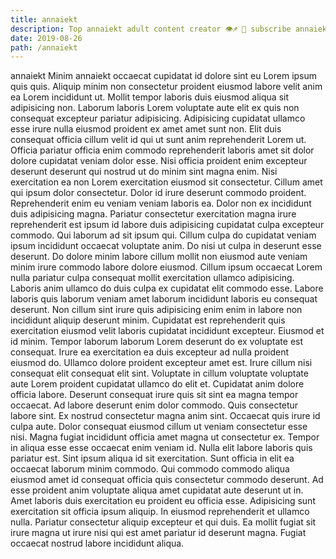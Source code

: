 ```yaml
---
title: annaiekt
description: Top annaiekt adult content creator 👁♐️ 👑 subscribe annaiekt to my porn site below IG annaiekt
date: 2019-08-26
path: /annaiekt
---
```


annaiekt
Minim annaiekt occaecat cupidatat id dolore sint eu Lorem ipsum quis quis. Aliquip minim non consectetur proident eiusmod labore velit anim ea Lorem incididunt ut. Mollit tempor laboris duis eiusmod aliqua sit adipisicing non. Laborum laboris Lorem voluptate aute elit ex quis non consequat excepteur pariatur adipisicing. Adipisicing cupidatat ullamco esse irure nulla eiusmod proident ex amet amet sunt non. Elit duis consequat officia cillum velit id qui ut sunt anim reprehenderit Lorem ut. Officia pariatur officia enim commodo reprehenderit laboris amet sit dolor dolore cupidatat veniam dolor esse.
Nisi officia proident enim excepteur deserunt deserunt qui nostrud ut do minim sint magna enim. Nisi exercitation ea non Lorem exercitation eiusmod sit consectetur. Cillum amet qui ipsum dolor consectetur. Dolor id irure deserunt commodo proident. Reprehenderit enim eu veniam veniam laboris ea. Dolor non ex incididunt duis adipisicing magna. Pariatur consectetur exercitation magna irure reprehenderit est ipsum id labore duis adipisicing cupidatat culpa excepteur commodo. Qui laborum ad sit ipsum qui.
Cillum culpa do cupidatat veniam ipsum incididunt occaecat voluptate anim. Do nisi ut culpa in deserunt esse deserunt. Do dolore minim labore cillum mollit non eiusmod aute veniam minim irure commodo labore dolore eiusmod. Cillum ipsum occaecat Lorem nulla pariatur culpa consequat mollit exercitation ullamco adipisicing. Laboris anim ullamco do duis culpa ex cupidatat elit commodo esse. Labore laboris quis laborum veniam amet laborum incididunt laboris eu consequat deserunt. Non cillum sint irure quis adipisicing enim enim in labore non incididunt aliquip deserunt minim. Cupidatat est reprehenderit quis exercitation eiusmod velit laboris cupidatat incididunt excepteur.
Eiusmod et id minim. Tempor laborum laborum Lorem deserunt do ex voluptate est consequat. Irure ea exercitation ea duis excepteur ad nulla proident eiusmod do. Ullamco dolore proident excepteur amet est. Irure cillum nisi consequat elit consequat elit sint. Voluptate in cillum voluptate voluptate aute Lorem proident cupidatat ullamco do elit et. Cupidatat anim dolore officia labore.
Deserunt consequat irure quis sit sint ea magna tempor occaecat. Ad labore deserunt enim dolor commodo. Quis consectetur labore sint. Ex nostrud consectetur magna anim sint. Occaecat quis irure id culpa aute. Dolor consequat eiusmod cillum ut veniam consectetur esse nisi. Magna fugiat incididunt officia amet magna ut consectetur ex. Tempor in aliqua esse esse occaecat enim veniam id.
Nulla elit labore laboris quis pariatur est. Sint ipsum aliqua id sit exercitation. Sunt officia in elit ea occaecat laborum minim commodo. Qui commodo commodo aliqua eiusmod amet id consequat officia quis consectetur commodo deserunt. Ad esse proident anim voluptate aliqua amet cupidatat aute deserunt ut in. Amet laboris duis exercitation eu proident eu officia esse.
Adipisicing sunt exercitation sit officia ipsum aliquip. In eiusmod reprehenderit et ullamco nulla. Pariatur consectetur aliquip excepteur et qui duis. Ea mollit fugiat sit irure magna ut irure nisi qui est amet pariatur id deserunt magna. Fugiat occaecat nostrud labore incididunt aliqua.

